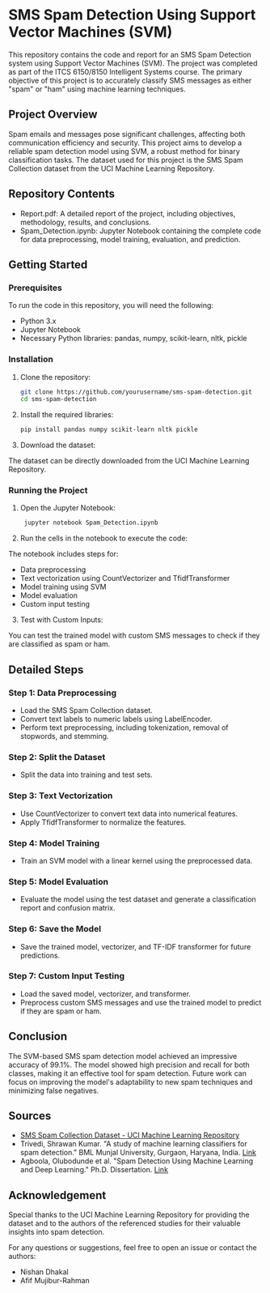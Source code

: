 # SMS Spam Detection Using Support Vector Machines (SVM)

This repository contains the code and report for an SMS Spam Detection system using Support Vector Machines (SVM). The project was completed as part of the ITCS 6150/8150 Intelligent Systems course. The primary objective of this project is to accurately classify SMS messages as either "spam" or "ham" using machine learning techniques.

## Project Overview

Spam emails and messages pose significant challenges, affecting both communication efficiency and security. This project aims to develop a reliable spam detection model using SVM, a robust method for binary classification tasks. The dataset used for this project is the SMS Spam Collection dataset from the UCI Machine Learning Repository.

## Repository Contents

* Report.pdf: A detailed report of the project, including objectives, methodology, results, and conclusions.
* Spam_Detection.ipynb: Jupyter Notebook containing the complete code for data preprocessing, model training, evaluation, and prediction.

## Getting Started
### Prerequisites

To run the code in this repository, you will need the following:

* Python 3.x
* Jupyter Notebook
* Necessary Python libraries: pandas, numpy, scikit-learn, nltk, pickle

### Installation

1. Clone the repository:

   ```bash
   git clone https://github.com/yourusername/sms-spam-detection.git
   cd sms-spam-detection
   ```

2. Install the required libraries:
   
   ```bash
   pip install pandas numpy scikit-learn nltk pickle
   ```

3. Download the dataset:

The dataset can be directly downloaded from the UCI Machine Learning Repository.

### Running the Project

1. Open the Jupyter Notebook:

   ```bash
    jupyter notebook Spam_Detection.ipynb
   ```
   
2. Run the cells in the notebook to execute the code:

The notebook includes steps for:
* Data preprocessing
* Text vectorization using CountVectorizer and TfidfTransformer
* Model training using SVM
* Model evaluation
* Custom input testing

3. Test with Custom Inputs:

You can test the trained model with custom SMS messages to check if they are classified as spam or ham.

## Detailed Steps
### Step 1: Data Preprocessing

* Load the SMS Spam Collection dataset.
* Convert text labels to numeric labels using LabelEncoder.
* Perform text preprocessing, including tokenization, removal of stopwords, and stemming.

### Step 2: Split the Dataset

* Split the data into training and test sets.

### Step 3: Text Vectorization

* Use CountVectorizer to convert text data into numerical features.
* Apply TfidfTransformer to normalize the features.

### Step 4: Model Training

* Train an SVM model with a linear kernel using the preprocessed data.

### Step 5: Model Evaluation

* Evaluate the model using the test dataset and generate a classification report and confusion matrix.

### Step 6: Save the Model

* Save the trained model, vectorizer, and TF-IDF transformer for future predictions.

### Step 7: Custom Input Testing

* Load the saved model, vectorizer, and transformer.
* Preprocess custom SMS messages and use the trained model to predict if they are spam or ham.

## Conclusion

The SVM-based SMS spam detection model achieved an impressive accuracy of 99.1%. The model showed high precision and recall for both classes, making it an effective tool for spam detection. Future work can focus on improving the model's adaptability to new spam techniques and minimizing false negatives.

## Sources

* [SMS Spam Collection Dataset - UCI Machine Learning Repository](https://archive.ics.uci.edu/ml/datasets/SMS+Spam+Collection)
* Trivedi, Shrawan Kumar. "A study of machine learning classifiers for spam detection." BML Munjal University, Gurgaon, Haryana, India. [Link](https://ieeexplore.ieee.org/abstract/document/7743279/authors#authors)
* Agboola, Olubodunde et al. "Spam Detection Using Machine Learning and Deep Learning." Ph.D. Dissertation. [Link](https://dl.acm.org/doi/book/10.5555/aai30276699)

## Acknowledgement

Special thanks to the UCI Machine Learning Repository for providing the dataset and to the authors of the referenced studies for their valuable insights into spam detection.

For any questions or suggestions, feel free to open an issue or contact the authors:

* Nishan Dhakal
* Afif Mujibur-Rahman
